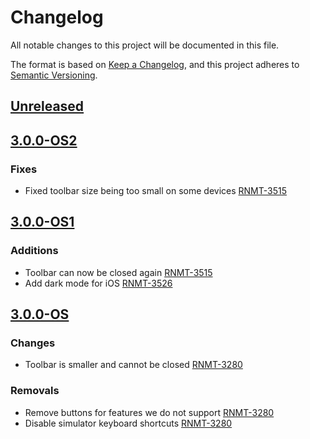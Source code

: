 # Changelog

All notable changes to this project will be documented in this file.

The format is based on [Keep a Changelog](https://keepachangelog.com/en/1.0.0/),
and this project adheres to [Semantic Versioning](https://semver.org/spec/v2.0.0.html).

## [Unreleased]

## [3.0.0-OS2]
### Fixes
- Fixed toolbar size being too small on some devices [RNMT-3515](https://outsystemsrd.atlassian.net/browse/RNMT-3515)

## [3.0.0-OS1]
### Additions
- Toolbar can now be closed again [RNMT-3515](https://outsystemsrd.atlassian.net/browse/RNMT-3515)
- Add dark mode for iOS [RNMT-3526](https://outsystemsrd.atlassian.net/browse/RNMT-3526)

## [3.0.0-OS]
### Changes
- Toolbar is smaller and cannot be closed [RNMT-3280](https://outsystemsrd.atlassian.net/browse/RNMT-3280)

### Removals
- Remove buttons for features we do not support [RNMT-3280](https://outsystemsrd.atlassian.net/browse/RNMT-3280)
- Disable simulator keyboard shortcuts [RNMT-3280](https://outsystemsrd.atlassian.net/browse/RNMT-3280)

[Unreleased]: https://github.com/OutSystems/FLEX/compare/3.0.0-OS2...outsystems
[3.0.0-OS2]: https://github.com/OutSystems/FLEX/compare/3.0.0-OS1...3.0.0-OS2
[3.0.0-OS1]: https://github.com/OutSystems/FLEX/compare/3.0.0-OS...3.0.0-OS1
[3.0.0-OS]: https://github.com/OutSystems/FLEX/compare/3.0.0...3.0.0-OS
